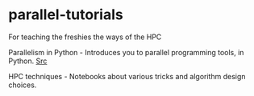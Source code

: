 # parallel-tutorials
For teaching the freshies the ways of the HPC

Parallelism in Python - Introduces you to parallel programming tools, in Python. [Src](https://colab.research.google.com/github/jrjohansson/scientific-python-lectures/blob/master/Lecture-6B-HPC.ipynb#scrollTo=IEE9av2Rb2Wa)

HPC techniques - Notebooks about various tricks and algorithm design choices.
